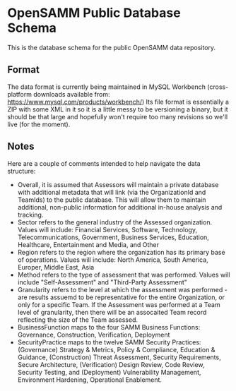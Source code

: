 # OpenSAMM Public Database Schema
This is the database schema for the public OpenSAMM data repository.
## Format
The data format is currently being maintained in MySQL Workbench (cross-platform downloads available from: https://www.mysql.com/products/workbench/) Its file format is essentially a ZIP with some XML in it so it is a little messy to be versioning a binary, but it should be that large and hopefully won't require too many revisions so we'll live (for the moment).
## Notes
Here are a couple of comments intended to help navigate the data structure:
* Overall, it is assumed that Assessors will maintain a private database with additional metadata that will link (via the OrganizationId and TeamIds) to the public database. This will allow them to maintain additional, non-public information for additional in-house analysis and tracking.
* Sector refers to the general industry of the Assessed organization. Values will include: Financial Services, Software, Technology, Telecommunications, Government, Business Services, Education, Healthcare, Entertainment and Media, and Other
* Region refers to the region where the organization has its primary base of operations. Values will include: North America, South America, Europer, Middle East, Asia
* Method refers to the type of assessment that was performed. Values will include "Self-Assessment" and "Third-Party Assessment"
* Granularity refers to the level at which the assessment was performed - are results assuemd to be representative for the entire Organization, or only for a specific Team. If the Assessment was performed at a Team level of granularity, then there will be an assocaited Team record reflecting the size of the Team assessed.
* BusinessFunction maps to the four SAMM Business Functions: Governance, Construction, Verification, Deployment
* SecurityPractice maps to the twelve SAMM Security Practices: (Governance) Strategy & Metrics, Policy & Compliance, Education & Guidance, (Construction) Threat Assessment, Security Requirements, Secure Architecture, (Verification) Design Review, Code Review, Security Testing, and (Deployment) Vulnerability Management, Environment Hardening, Operational Enablement.
